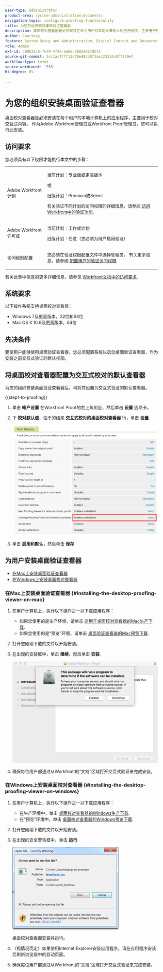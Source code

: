 ```yaml
---
user-type: administrator
product-area: system-administration;documents
navigation-topic: configure-proofing-functionality
title: 为您的组织安装桌面验证查看器
description: 桌面校对查看器是必须安装在每个用户的本地计算机上的应用程序，主要用于校对交互式内容。 作为Adobe Workfront管理员或Workfront Proof管理员，您可以执行此安装。
author: Courtney
feature: System Setup and Administration, Digital Content and Documents
role: Admin
exl-id: c89b21c6-fe70-4f46-aebd-5b82a667db72
source-git-commit: 5cc1acffff12d78e48228f3ae223514c0ff379ef
workflow-type: tm+mt
source-wordcount: '558'
ht-degree: 0%

---
```


# 为您的组织安装桌面验证查看器

<!--Audited: 05/2024-->

桌面校对查看器是必须安装在每个用户的本地计算机上的应用程序，主要用于校对交互式内容。 作为Adobe Workfront管理员或Workfront Proof管理员，您可以执行此安装。

## 访问要求

您必须具有以下权限才能执行本文中的步骤：

<table style="table-layout:auto">
 <col> 
 <col> 
 <tbody> 
  <tr> 
   <td role="rowheader">Adobe Workfront计划</td> 
   <td> <p>当前计划：专业版或更高版本</p> <p>或</p> <p>旧版计划：Premium或Select</p> <p>有关验证不同计划的访问权限的详细信息，请参阅 <a href="../../../administration-and-setup/manage-workfront/configure-proofing/access-to-proofing-functionality.md" class="MCXref xref">访问Workfront中的验证功能</a>.</p> </td> 
  </tr> 
  <tr> 
   <td role="rowheader">Adobe Workfront许可证</td> 
   <td> <p>当前计划：工作或计划</p> <p>旧版计划：任意（您必须为用户启用验证）</p> </td> 
  </tr> 
  <tr> 
   <td role="rowheader">访问级别配置</td> 
   <td> <p>您必须在验证权限配置文件中选择管理员。 有关更多信息，请参阅 <a href="../../../administration-and-setup/manage-workfront/configure-proofing/configure-a-users-proofing-access.md" class="MCXref xref">配置用户的验证访问权限</a>.</p> </td> 
  </tr> 
 </tbody> 
</table>

有关此表中信息的更多详细信息，请参见 [Workfront文档中的访问要求](/help/quicksilver/administration-and-setup/add-users/access-levels-and-object-permissions/access-level-requirements-in-documentation.md).

## 系统要求

以下操作系统支持桌面校对查看器：

* Windows 7及更高版本，32位和64位
* Mac OS X 10.9及更高版本，64位

## 先决条件

要使用户能够使用桌面验证查看器，您必须配置系统以启动桌面验证查看器，作为安装之前交互式验证的默认视图。

## 将桌面校对查看器配置为交互式校对的默认查看器

为您的组织安装桌面验证查看器后，可将其设置为交互式验证的默认查看器。

{{step1-to-proofing}}

1. 单击 **帐户设置** 在Workfront Proof的右上角附近，然后单击 **设置** 选项卡。

1. 下 **校对默认值**，位于的结尾 **交互式校对的桌面校对查看器** 行，单击 **设置**.

   ![校对默认值](assets/proof-defaults.png)

1. 单击 **启用和默认**，然后单击 **保存**.

## 为用户安装桌面验证查看器

* [在Mac上安装桌面验证查看器](#installing-the-desktop-proofing-viewer-on-mac)
* [在Windows上安装桌面校对查看器](#installing-the-desktop-proofing-viewer-on-windows)

### 在Mac上安装桌面验证查看器 {#installing-the-desktop-proofing-viewer-on-mac}

1. 在用户计算机上，执行以下操作之一以下载应用程序：

   * 如果您使用的是生产环境，请单击 [适用于桌面校对查看器的Mac生产下载](https://assets.proofhq.com/nativeviewer/desktop_viewer/Workfront+Proof-2.1.19.pkg).
   * 如果您使用的是“预览”环境，请单击 [桌面验证查看器的Mac预览下载](https://assets.preview.proofhq.com/nativeviewer/desktop_viewer/Workfront+Proof+Preview-2.1.19.pkg).

1. 打开您刚刚下载的文件以开始安装。
1. 在出现的安装框中，单击 **继续**，然后单击 **安装**.

   ![安装框](assets/install-wf-proof-box.png)

1. 确保每位用户都通过从Workfront的“文档”区域打开交互式验证来完成安装。

### 在Windows上安装桌面校对查看器 {#installing-the-desktop-proofing-viewer-on-windows}

1. 在用户计算机上，执行以下操作之一以下载应用程序：

   * 在生产环境中，单击 [桌面校对查看器的Windows生产下载](https://assets.proofhq.com/nativeviewer/desktop_viewer/Workfront+Proof+Setup+2.1.19.exe).
   * 在“预览”环境中，单击 [桌面校对查看器的Windows预览下载](https://assets.preview.proofhq.com/nativeviewer/desktop_viewer/Workfront+Proof+Preview+Setup+2.1.19.exe).

1. 打开您刚刚下载的文件以开始安装。
1. 在出现的安全警告框中，单击 **运行**.

   ![Screen_Shot_2018-05-02_at_10.56.55_AM.png](assets/screen-shot-2018-05-02-at-10.56.55-am-350x271.png)

   桌面校对查看器安装并运行。

1. （视情况而定）如果使用Internet Explorer安装应用程序，请在应用程序安装后刷新浏览器中的启动页面。
1. 确保每位用户都通过从Workfront的“文档”区域打开交互式验证来完成安装。
